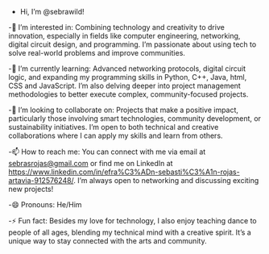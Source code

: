 - Hi, I’m @sebrawild!

-👀 I’m interested in: Combining technology and creativity to drive innovation, especially in fields like computer engineering, networking, digital circuit design, and programming. I’m passionate about using tech to solve real-world problems and improve communities.

-🌱 I’m currently learning: Advanced networking protocols, digital circuit logic, and expanding my programming skills in Python, C++, Java, html, CSS and JavaScript. I’m also delving deeper into project management methodologies to better execute complex, community-focused projects.

-💞️ I’m looking to collaborate on: Projects that make a positive impact, particularly those involving smart technologies, community development, or sustainability initiatives. I’m open to both technical and creative collaborations where I can apply my skills and learn from others.

-📫 How to reach me: You can connect with me via email at sebrasrojas@gmail.com or find me on LinkedIn at https://www.linkedin.com/in/efra%C3%ADn-sebasti%C3%A1n-rojas-artavia-912576248/. I’m always open to networking and discussing exciting new projects!

-😄 Pronouns: He/Him

-⚡ Fun fact: Besides my love for technology, I also enjoy teaching dance to people of all ages, blending my technical mind with a creative spirit. It’s a unique way to stay connected with the arts and community.
<!---
sebrabuild/sebrabuild is a ✨ special ✨ repository because its `README.md` (this file) appears on your GitHub profile.
You can click the Preview link to take a look at your changes.
--->

